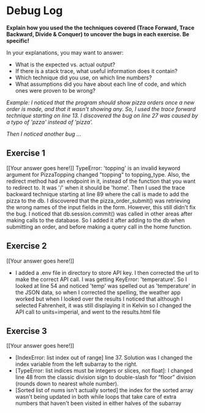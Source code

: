 # Debug Log

**Explain how you used the the techniques covered (Trace Forward, Trace Backward, Divide & Conquer) to uncover the bugs in each exercise. Be specific!**

In your explanations, you may want to answer:

- What is the expected vs. actual output?
- If there is a stack trace, what useful information does it contain?
- Which technique did you use, on which line numbers?
- What assumptions did you have about each line of code, and which ones were proven to be wrong?

_Example: I noticed that the program should show pizza orders once a new order is made, and that it wasn't showing any. So, I used the trace forward technique starting on line 13. I discovered the bug on line 27 was caused by a typo of 'pzza' instead of 'pizza'._

_Then I noticed another bug ..._

## Exercise 1

[[Your answer goes here!]]
TypeError: 'topping' is an invalid keyword argument for PizzaTopping
changed "topping" to topping_type. Also, the redirect method had an endpoint in it, instead of the function that you want to redirect to. It was '/' when it should be 'home'. Then I used the trace backward technique starting at line 89 where the call is made to add the pizza to the db. I discovered that the pizza_order_submit() was retrieving the wrong names of the input fields in the form. However, this still didn't fix the bug. I noticed that db.session.commit() was called in other areas after making calls to the database. So I added it after adding to the db when submitting an order, and before making a query call in the home function.



## Exercise 2

[[Your answer goes here!]]
- I added a .env file in directory to store API key. I then corrected the url to make the correct API call. I was getting  KeyError: 'temperature'. So I looked at line 54 and noticed 'temp' was spelled out as 'temperature' in the JSON data, so when I corrected the spelling, the weather app worked but when I looked over the results I noticed that although I selected Fahrenheit, it was still displaying it in Kelvin so I changed the API call to units=imperial, and went to the results.html file  

## Exercise 3

[[Your answer goes here!]]
- [IndexError: list index out of range] line 37. Solution was I changed the index variable from the left subarray to the right.
- [TypeError: list indices must be integers or slices, not float]: I changed line 48 from the classic division sign to double-slash for “floor” division (rounds down to nearest whole number).
- [Sorted list of nums isn't actually sorted] the index for the sorted array wasn't being updated in both while loops that take care of extra numbers that haven't been visited in either halves of the subarray
